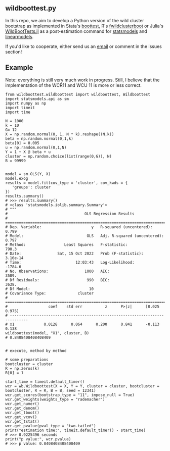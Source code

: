 ## wildboottest.py

In this repo, we aim to develop a Python version of the wild cluster 
bootstrap as implemented in Stata's [boottest](https://github.com/droodman/boottest), R's [fwildclusterboot](https://github.com/s3alfisc/fwildclusterboot) or 
Julia's [WildBootTests.jl](https://github.com/droodman/WildBootTests.jl)
as a post-estimation command for [statsmodels](https://github.com/statsmodels/statsmodels) and 
[linearmodels](https://github.com/bashtage/linearmodels). 

If you'd like to cooperate, either send us an 
[email](alexander-fischer1801@t-online.de) or comment in the issues section!


## Example 

Note: everything is still very much work in progress. Still, I believe that the implementation of the WCR11 and WCU 11 is more or less correct.

```
from wildboottest.wildboottest import wildboottest, Wildboottest
import statsmodels.api as sm
import numpy as np
import timeit 
import time

N = 1000
k = 10
G= 12
X = np.random.normal(0, 1, N * k).reshape((N,k))
beta = np.random.normal(0,1,k)
beta[0] = 0.005
u = np.random.normal(0,1,N)
Y = 1 + X @ beta + u
cluster = np.random.choice(list(range(0,G)), N)
B = 99999


model = sm.OLS(Y, X)
model.exog
results = model.fit(cov_type = 'cluster', cov_kwds = {
   'groups': cluster
})
results.summary()
# >>> results.summary()
# <class 'statsmodels.iolib.summary.Summary'>
# """
#                                  OLS Regression Results                                
# =======================================================================================
# Dep. Variable:                      y   R-squared (uncentered):                   0.799
# Model:                            OLS   Adj. R-squared (uncentered):              0.797
# Method:                 Least Squares   F-statistic:                              790.3
# Date:                Sat, 15 Oct 2022   Prob (F-statistic):                    3.16e-14
# Time:                        12:03:43   Log-Likelihood:                         -1784.6
# No. Observations:                1000   AIC:                                      3589.
# Df Residuals:                     990   BIC:                                      3638.
# Df Model:                          10                                                  
# Covariance Type:              cluster                                                  
# ==============================================================================
#                  coef    std err          z      P>|z|      [0.025      0.975]
# ------------------------------------------------------------------------------
# x1             0.0128      0.064      0.200      0.841      -0.113       0.138
wildboottest(model, "X1", cluster, B)
# 0.8408408408408409


# execute, method by method

# some preparations
bootcluster = cluster
R = np.zeros(k)
R[0] = 1

start_time = timeit.default_timer()
wcr = wb.Wildboottest(X = X, Y = Y, cluster = cluster, bootcluster = bootcluster, R = R, B = B, seed = 12341)
wcr.get_scores(bootstrap_type = "11", impose_null = True)
wcr.get_weights(weights_type = "rademacher")
wcr.get_numer()
wcr.get_denom()
wcr.get_tboot()
wcr.get_vcov()
wcr.get_tstat()
wcr.get_pvalue(pval_type = "two-tailed")
print("estimation time:", timeit.default_timer() - start_time)
# >>> 0.9225496 seconds
print("p value:", wcr.pvalue)
# >>> p value: 0.8408408408408409
```
